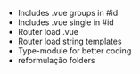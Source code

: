 - Includes .vue groups in #id
- Includes .vue single in #id
- Router load .vue
- Router load string templates
- Type-module for better coding
- reformulação folders
